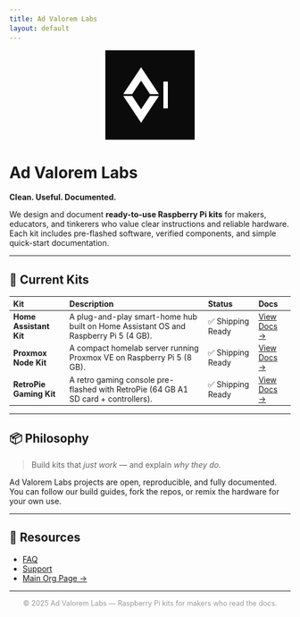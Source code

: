 ```yaml
---
title: Ad Valorem Labs
layout: default
---
```


<p align="center">
  <img src="../brand-logo-simple.png" alt="Ad Valorem Labs logo" width="160"/>
</p>

# Ad Valorem Labs

**Clean. Useful. Documented.**

We design and document **ready-to-use Raspberry Pi kits** for makers, educators, and tinkerers who value clear instructions and reliable hardware.  
Each kit includes pre-flashed software, verified components, and simple quick-start documentation.

---

## 🔧 Current Kits

| Kit | Description | Status | Docs |
|:----|:-------------|:--------|:------|
| **Home Assistant Kit** | A plug-and-play smart-home hub built on Home Assistant OS and Raspberry Pi 5 (4 GB). | ✅ Shipping Ready | [View Docs →](https://github.com/AdValoremLabs/home-assistant) |
| **Proxmox Node Kit** | A compact homelab server running Proxmox VE on Raspberry Pi 5 (8 GB). | ✅ Shipping Ready | [View Docs →](https://github.com/AdValoremLabs/proxmox) |
| **RetroPie Gaming Kit** | A retro gaming console pre-flashed with RetroPie (64 GB A1 SD card + controllers). | ✅ Shipping Ready | [View Docs →](https://github.com/AdValoremLabs/retropie) |

---

## 📦 Philosophy

> Build kits that *just work* — and explain *why they do.*

Ad Valorem Labs projects are open, reproducible, and fully documented.  
You can follow our build guides, fork the repos, or remix the hardware for your own use.

---

## 🧠 Resources

- [FAQ](https://github.com/AdValoremLabs/docs/blob/main/faq.md)  
- [Support](https://github.com/AdValoremLabs/docs/blob/main/support.md)  
- [Main Org Page →](https://github.com/AdValoremLabs)

---

<p align="center" style="font-size:0.9em;color:#999;">
  © 2025 Ad Valorem Labs — Raspberry Pi kits for makers who read the docs.
</p>
